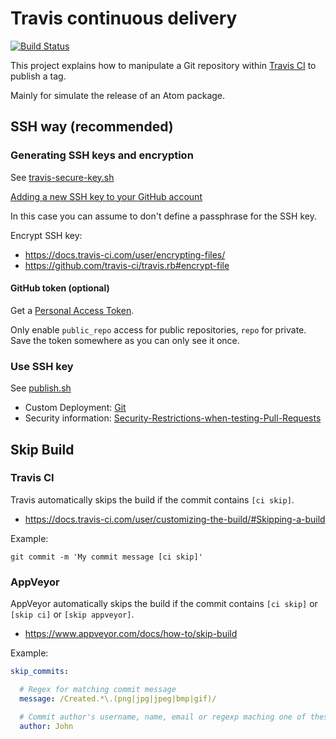 # Travis continuous delivery

[![Build Status](https://travis-ci.org/ldez/travis-continuous-delivery-atom-publish.svg?branch=master)](https://travis-ci.org/ldez/travis-continuous-delivery-atom-publish)

This project explains how to manipulate a Git repository within [Travis CI](https://travis-ci.org) to publish a tag.

Mainly for simulate the release of an Atom package.


## SSH way (recommended)

### Generating SSH keys and encryption

See [travis-secure-key.sh](travis-secure-key.sh)

[Adding a new SSH key to your GitHub account](https://help.github.com/articles/adding-a-new-ssh-key-to-your-github-account/)

In this case you can assume to don't define a passphrase for the SSH key.

Encrypt SSH key:
- https://docs.travis-ci.com/user/encrypting-files/
- https://github.com/travis-ci/travis.rb#encrypt-file

#### GitHub token (optional)

Get a [Personal Access Token](https://github.com/settings/tokens).

Only enable `public_repo` access for public repositories, `repo` for private.
Save the token somewhere as you can only see it once.

### Use SSH key

See [publish.sh](.travis/publish.sh)

- Custom Deployment: [Git](https://docs.travis-ci.com/user/deployment/custom/#Git)
- Security information: [Security-Restrictions-when-testing-Pull-Requests](https://docs.travis-ci.com/user/pull-requests#Security-Restrictions-when-testing-Pull-Requests)


## Skip Build

### Travis CI

Travis automatically skips the build if the commit contains `[ci skip]`.

- https://docs.travis-ci.com/user/customizing-the-build/#Skipping-a-build

Example:

```shell
git commit -m 'My commit message [ci skip]'
```

### AppVeyor

AppVeyor automatically skips the build if the commit contains `[ci skip]` or `[skip ci]` or `[skip appveyor]`.

- https://www.appveyor.com/docs/how-to/skip-build

Example:

```yml
skip_commits:

  # Regex for matching commit message
  message: /Created.*\.(png|jpg|jpeg|bmp|gif)/

  # Commit author's username, name, email or regexp maching one of these.
  author: John
```
